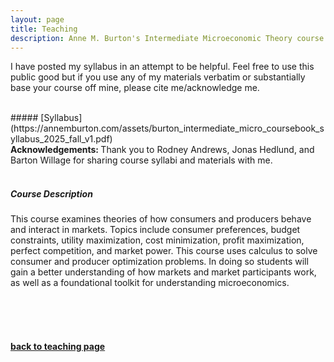 ```yaml
---
layout: page
title: Teaching
description: Anne M. Burton's Intermediate Microeconomic Theory course
---
```


I have posted my syllabus in an attempt to be helpful. Feel free to use this public good but if you use any of my materials verbatim or substantially base your course off mine, please cite me/acknowledge me.

<br/>
##### [Syllabus](https://annemburton.com/assets/burton_intermediate_micro_coursebook_syllabus_2025_fall_v1.pdf)

<br/>
<strong> Acknowledgements: </strong> Thank you to Rodney Andrews, Jonas Hedlund, and Barton Willage for sharing course syllabi and materials with me.

<br/>
<br/>

##### Course Description

This course examines theories of how consumers and producers behave and interact in markets. Topics include consumer preferences, budget constraints, utility maximization, cost minimization, profit maximization, perfect competition, and market power. This course uses calculus to solve consumer and producer optimization problems. In doing so students will gain a better understanding of how markets and market participants work, as well as a foundational toolkit for understanding microeconomics.

<br/>
<br/>
<br/>

#### [back to teaching page](https://annemburton.com/pages/teaching.html)

<!-- Note: this is how to write a comment in HTML. Everything in here won't show up on your webpage.-->

<!--
To increase the size of the title, use fewer # in front of the paper title.
To decrease the size of the title, use more #. 
To remove the italics, remove the * before and after the description
To remove the underline from the title, remove the <u> tags (<u> and </u>)
-->
